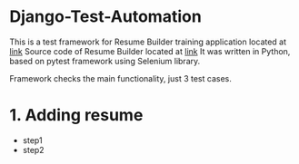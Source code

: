# Django-Test-Automation

This is a test framework for Resume Builder training application located at [link](http://yeroshchenko.pythonanywhere.com/) 
Source code of Resume Builder located at [link](https://github.com/AllaYeroshchenko/django)
It was written in Python, based on pytest framework using Selenium library.  

Framework checks the main functionality, just 3 test cases.

# 1. Adding resume 
* step1
* step2



